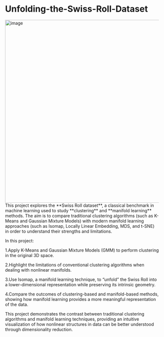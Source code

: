 # Unfolding-the-Swiss-Roll-Dataset
<img width="1000" height="600" alt="image" src="https://github.com/user-attachments/assets/1638c54f-00f4-4f83-9939-607f0e738b53" />
This project explores the **Swiss Roll dataset**, a classical benchmark in machine learning used to study **clustering** and **manifold learning** methods.  
The aim is to compare traditional clustering algorithms (such as K-Means and Gaussian Mixture Models) with modern manifold learning approaches (such as Isomap, Locally Linear Embedding, MDS, and t-SNE) in order to understand their strengths and limitations.  


In this project:

1.Apply K-Means and Gaussian Mixture Models (GMM) to perform clustering in the original 3D space.

2.Highlight the limitations of conventional clustering algorithms when dealing with nonlinear manifolds.

3.Use Isomap, a manifold learning technique, to “unfold” the Swiss Roll into a lower-dimensional representation while preserving its intrinsic geometry.

4.Compare the outcomes of clustering-based and manifold-based methods, showing how manifold learning provides a more meaningful representation of the data.

This project demonstrates the contrast between traditional clustering algorithms and manifold learning techniques, providing an intuitive visualization of how nonlinear structures in data can be better understood through dimensionality reduction.

